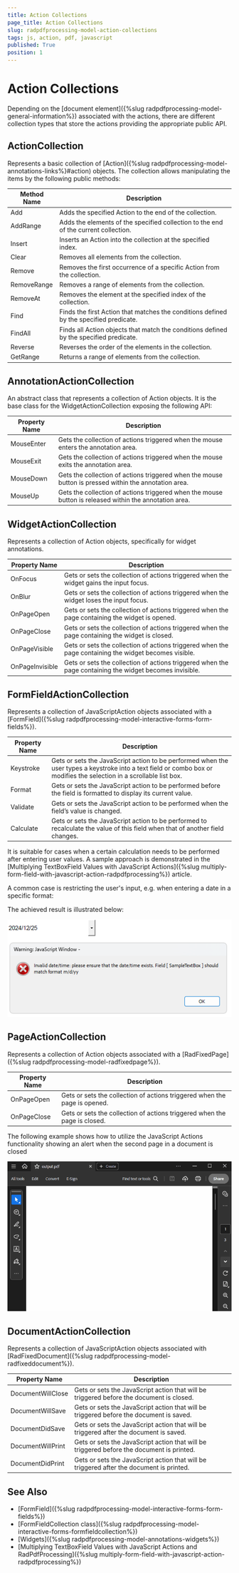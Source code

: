 ```yaml
---
title: Action Collections
page_title: Action Collections
slug: radpdfprocessing-model-action-collections
tags: js, action, pdf, javascript
published: True
position: 1
---
```


# Action Collections

Depending on the [document element]({%slug radpdfprocessing-model-general-information%}) associated with the actions, there are different collection types that store the actions providing the appropriate public API.  

## ActionCollection

Represents a basic collection of [Action]({%slug radpdfprocessing-model-annotations-links%}#action) objects. The collection allows manipulating the items by the following public methods:

|Method Name|Description|
|----|----|
|Add|Adds the specified Action to the end of the collection.|
|AddRange|Adds the elements of the specified collection to the end of the current collection.|
|Insert|Inserts an Action into the collection at the specified index.|
|Clear|Removes all elements from the collection.|
|Remove|Removes the first occurrence of a specific Action from the collection.|
|RemoveRange|Removes a range of elements from the collection.|
|RemoveAt|Removes the element at the specified index of the collection.|
|Find|Finds the first Action that matches the conditions defined by the specified predicate.|
|FindAll|Finds all Action objects that match the conditions defined by the specified predicate.|
|Reverse|Reverses the order of the elements in the collection.|
|GetRange|Returns a range of elements from the collection.|

## AnnotationActionCollection

An abstract class that represents a collection of Action objects. It is the base class for the WidgetActionCollection exposing the following API:

|Property Name|Description|
|----|----|
|MouseEnter|Gets the collection of actions triggered when the mouse enters the annotation area.|
|MouseExit|Gets the collection of actions triggered when the mouse exits the annotation area.|
|MouseDown|Gets the collection of actions triggered when the mouse button is pressed within the annotation area.|
|MouseUp|Gets  the collection of actions triggered when the mouse button is released within the annotation area.|

## WidgetActionCollection

Represents a collection of Action objects, specifically for widget annotations.

|Property Name|Description|
|----|----|
|OnFocus|Gets or sets the collection of actions triggered when the widget gains the input focus.|
|OnBlur|Gets or sets the collection of actions triggered when the widget loses the input focus.|
|OnPageOpen|Gets or sets the collection of actions triggered when the page containing the widget is opened.|
|OnPageClose|Gets or sets the collection of actions triggered when the page containing the widget is closed.|
|OnPageVisible|Gets or sets the collection of actions triggered when the page containing the widget becomes visible.|
|OnPageInvisible|Gets or sets the collection of actions triggered when the page containing the widget becomes invisible.|

## FormFieldActionCollection

Represents a collection of JavaScriptAction objects associated with a [FormField]({%slug radpdfprocessing-model-interactive-forms-form-fields%}).

|Property Name|Description|
|----|----|
|Keystroke|Gets or sets the JavaScript action to be performed when the user types a keystroke into a text field or combo box or modifies the selection in a scrollable list box.|
|Format|Gets or sets the JavaScript action to be performed before the field is formatted to display its current value.|
|Validate|Gets or sets the JavaScript action to be performed when the field’s value is changed.|
|Calculate|Gets or sets the JavaScript action to be performed to recalculate the value of this field when that of another field changes.|

It is suitable for cases when a certain calculation needs to be performed after entering user values. A sample approach is demonstrated in the [Multiplying TextBoxField Values with JavaScript Actions]({%slug multiply-form-field-with-javascript-action-radpdfprocessing%}) article. 

A common case is restricting the user's input, e.g. when entering a date in a specific format:

<snippet id='codeblock_126'/>

The achieved result is illustrated below: 

![JS Action Format FormField](images/js-action-format-form-field.png)  

## PageActionCollection

Represents a collection of Action objects associated with a [RadFixedPage]({%slug radpdfprocessing-model-radfixedpage%}).

|Property Name|Description|
|----|----|
|OnPageOpen|Gets or sets the collection of actions triggered when the page is opened.|
|OnPageClose|Gets or sets the collection of actions triggered when the page is closed.|

The following example shows how to utilize the JavaScript Actions functionality showing an alert when the second page in a document is closed

<snippet id='codeblock_127'/>

![JS Action Page](images/js-action-page.gif)  

## DocumentActionCollection

Represents a collection of JavaScriptAction objects associated with [RadFixedDocument]({%slug radpdfprocessing-model-radfixeddocument%}).

|Property Name|Description|
|----|----|
|DocumentWillClose|Gets or sets the JavaScript action that will be triggered before the document is closed.|
|DocumentWillSave|Gets or sets the JavaScript action that will be triggered before the document is saved.|
|DocumentDidSave|Gets or sets the JavaScript action that will be triggered after the document is saved.|
|DocumentWillPrint|Gets or sets the JavaScript action that will be triggered before the document is printed.|
|DocumentDidPrint|Gets or sets the JavaScript action that will be triggered after the document is printed.|

## See Also

* [FormField]({%slug radpdfprocessing-model-interactive-forms-form-fields%})
* [FormFieldCollection class]({%slug radpdfprocessing-model-interactive-forms-formfieldcollection%})
* [Widgets]({%slug radpdfprocessing-model-annotations-widgets%}) 
* [Multiplying TextBoxField Values with JavaScript Actions and RadPdfProcessing]({%slug multiply-form-field-with-javascript-action-radpdfprocessing%})
